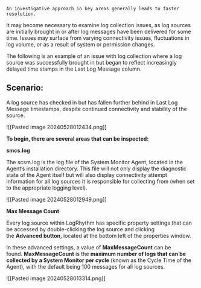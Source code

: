 
```
An investigative approach in key areas generally leads to faster resolution.
```


It may become necessary to examine log collection issues, as log sources are initially brought in or after log messages have been delivered for some time. Issues may surface from varying connectivity issues, fluctuations in log volume, or as a result of system or permission changes.

The following is an example of an issue with log collection where a log source was successfully brought in but began to reflect increasingly delayed time stamps in the Last Log Message column.


## **Scenario:**

A log source has checked in but has fallen further behind in Last Log Message timestamps, despite continued connectivity and stability of the source.


![[Pasted image 20240528012434.png]]


 **To begin, there are several areas that can be inspected:**

**smcs.log**

The scsm.log is the log file of the System Monitor Agent, located in the Agent’s installation directory. This file will not only display the diagnostic state of the Agent itself but will also display connectivity attempt information for all log sources it is responsible for collecting from (when set to the appropriate logging level).

![[Pasted image 20240528012949.png]]



**Max Message Count**

Every log source within LogRhythm has specific property settings that can be accessed by double-clicking the log source and clicking the **Advanced** **button**, located at the bottom left of the properties window.


In these advanced settings, a value of **MaxMessageCount** can be found. **MaxMessageCount** is the **maximum number of logs that can be collected by a System Monitor per cycle** (known as the Cycle Time of the Agent), with the default being 100 messages for all log sources.


![[Pasted image 20240528013314.png]]

